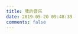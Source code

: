 ```yaml
---
title: 我的音乐
date: 2019-05-20 09:48:39
comments: false
---
```


<div class="aplayer" data-id="4875075" data-server="netease" data-type="song" data-mode="single"></div>
<div class="aplayer" data-id="5500070" data-server="netease" data-type="song" data-mode="single"></div>
<div class="aplayer" data-id="247498" data-server="netease" data-type="song" data-mode="single"></div>
<div class="aplayer" data-id="4876080" data-server="netease" data-type="song" data-mode="single"></div>
<div class="aplayer" data-id="455556558" data-server="netease" data-type="song" data-mode="single"></div>
<div class="aplayer" data-id="25706282" data-server="netease" data-type="song" data-mode="single"></div>
<div class="aplayer" data-id="33705768" data-server="netease" data-type="song" data-mode="single"></div>

